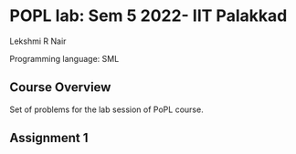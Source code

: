 # POPL lab: Sem 5 2022- IIT Palakkad
Lekshmi R Nair

Programming language: SML

## Course Overview

Set of problems for the lab session of PoPL course.

## Assignment 1
